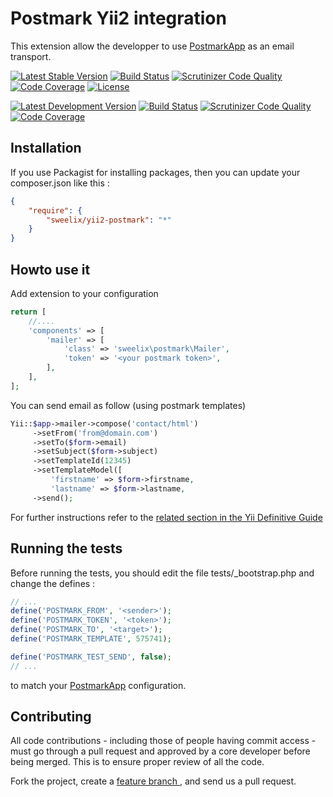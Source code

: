 Postmark Yii2 integration
=========================

This extension allow the developper to use [PostmarkApp](https://postmarkapp.com/) as an email transport.


[![Latest Stable Version](https://poser.pugx.org/sweelix/yii2-postmark/v/stable)](https://packagist.org/packages/sweelix/yii2-postmark)
[![Build Status](https://api.travis-ci.org/pgaultier/yii2-postmark.svg?branch=master)](https://travis-ci.org/pgaultier/yii2-postmark)
[![Scrutinizer Code Quality](https://scrutinizer-ci.com/g/pgaultier/yii2-postmark/badges/quality-score.png?b=master)](https://scrutinizer-ci.com/g/pgaultier/yii2-postmark/?branch=master)
[![Code Coverage](https://scrutinizer-ci.com/g/pgaultier/yii2-postmark/badges/coverage.png?b=master)](https://scrutinizer-ci.com/g/pgaultier/yii2-postmark/?branch=master)
[![License](https://poser.pugx.org/sweelix/yii2-postmark/license)](https://packagist.org/packages/sweelix/yii2-postmark)

[![Latest Development Version](https://img.shields.io/badge/unstable-devel-yellowgreen.svg)](https://packagist.org/packages/sweelix/yii2-postmark)
[![Build Status](https://travis-ci.org/pgaultier/yii2-postmark.svg?branch=devel)](https://travis-ci.org/pgaultier/yii2-postmark)
[![Scrutinizer Code Quality](https://scrutinizer-ci.com/g/pgaultier/yii2-postmark/badges/quality-score.png?b=devel)](https://scrutinizer-ci.com/g/pgaultier/yii2-postmark/?branch=devel)
[![Code Coverage](https://scrutinizer-ci.com/g/pgaultier/yii2-postmark/badges/coverage.png?b=devel)](https://scrutinizer-ci.com/g/pgaultier/yii2-postmark/?branch=devel)

Installation
------------

If you use Packagist for installing packages, then you can update your composer.json like this :

``` json
{
    "require": {
        "sweelix/yii2-postmark": "*"
    }
}
```

Howto use it
------------

Add extension to your configuration

``` php
return [
    //....
    'components' => [
        'mailer' => [
            'class' => 'sweelix\postmark\Mailer',
            'token' => '<your postmark token>',
        ],
    ],
];
```

You can send email as follow (using postmark templates)

``` php
Yii::$app->mailer->compose('contact/html')
     ->setFrom('from@domain.com')
     ->setTo($form->email)
     ->setSubject($form->subject)
     ->setTemplateId(12345)
     ->setTemplateModel([
         'firstname' => $form->firstname,
         'lastname' => $form->lastname,
     ->send();

```

For further instructions refer to the [related section in the Yii Definitive Guide](http://www.yiiframework.com/doc-2.0/guide-tutorial-mailing.html)


Running the tests
-----------------

Before running the tests, you should edit the file tests/_bootstrap.php and change the defines :

``` php
// ...
define('POSTMARK_FROM', '<sender>');
define('POSTMARK_TOKEN', '<token>');
define('POSTMARK_TO', '<target>');
define('POSTMARK_TEMPLATE', 575741);

define('POSTMARK_TEST_SEND', false);
// ...

```

to match your [PostmarkApp](https://postmarkapp.com) configuration.

Contributing
------------

All code contributions - including those of people having commit access -
must go through a pull request and approved by a core developer before being
merged. This is to ensure proper review of all the code.

Fork the project, create a [feature branch ](http://nvie.com/posts/a-successful-git-branching-model/), and send us a pull request.